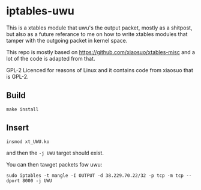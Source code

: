 # iptables-uwu

This is a xtables module that uwu's the output packet, mostly as a shitpost, but also as a future referance
to me on how to write xtables modules that tamper with the outgoing packet in kernel space.

This repo is mostly based on https://github.com/xiaosuo/xtables-misc and a lot of the code is adapted from that.

GPL-2 Licenced for reasons of Linux and it contains code from xiaosuo that is GPL-2.

## Build

`make install`

## Insert

`insmod xt_UWU.ko`

and then the `-j UWU` target should exist.

You can then tawget packets fow uwu:

```
sudo iptables -t mangle -I OUTPUT -d 38.229.70.22/32 -p tcp -m tcp --dport 8000 -j UWU
```
